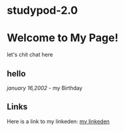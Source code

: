 # studypod-2.0
<!DOCTYPE html>
<html>

<head>
<title>my first html page</title>
</head>

<body>

<h1>Welcome to My Page!</h1>
<p>let's chit chat here</p>

<h2>hello</h2>
<p><i>january 16,2002</i> - my Birthday</p>

<h2>Links</h2>
<p>Here is a link to my linkeden: <a href="https://www.linkedin.com/in/gaurav-sharma-a4583b1ba/">my linkeden</a></p>

</body>
</html>
